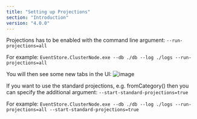 ```yaml
---
title: "Setting up Projections"
section: "Introduction"
version: "4.0.0"
---
```


Projections has to be enabled with the command line argument: ```--run-projections=all```

For example: ```EventStore.ClusterNode.exe --db ./db --log ./logs --run-projections=all```

You will then see some new tabs in the UI: 
![image](https://cloud.githubusercontent.com/assets/3100817/11022959/6d9a95ba-866c-11e5-9bfe-92b936411f6d.png)

If you want to use the standard projections, e.g. fromCategory() then you can specify the additional argument: ```--start-standard-projections=true```

For example: ```EventStore.ClusterNode.exe --db ./db --log ./logs --run-projections=all --start-standard-projections=true```



